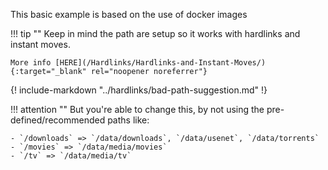 This basic example is based on the use of docker images

!!! tip ""
    Keep in mind the path are setup so it works with hardlinks and instant moves.

    More info [HERE](/Hardlinks/Hardlinks-and-Instant-Moves/){:target="_blank" rel="noopener noreferrer"}

{! include-markdown "../hardlinks/bad-path-suggestion.md" !}
<!-- --8<-- "includes/hardlinks/bad-path-suggestion.md" -->
!!! attention ""
    But you're able to change this, by not using the pre-defined/recommended paths like:

    - `/downloads` => `/data/downloads`, `/data/usenet`, `/data/torrents`
    - `/movies` => `/data/media/movies`
    - `/tv` => `/data/media/tv`
